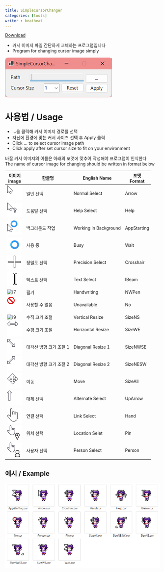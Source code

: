 ```yaml
---
title: SimpleCursorChanger
categories: [tools]
writer : beatheat
---
```



[Download](https://github.com/atelierO/SimpleCursorChanger/releases/tag/v1.00)

- 커서 이미지 파일 간단하게 교체하는 프로그램입니다
-  Program for changing cursor image simply

![Preview Image](https://raw.githubusercontent.com/atelierO/SimpleCursorChanger/main/img/preview.png)

사용법 / Usage
===
- ...을 클릭해 커서 이미지 경로를 선택
- 자신에 환경에 맞는 커서 사이즈 선택 후 Apply 클릭   
- Click ... to select cursor image path
- Click apply after set cursor size to fit on your environment    

바꿀 커서 이미지의 이름은 아래의 포맷에 맞추어 작성해야 프로그램이 인식한다   
The name of cursor image for changing should be written in format below   

| 이미지<br>image |  한글명  | English Name  |  포맷<br>Format  |
|-----------------|----------|---------------|-----------------|
| ![i1](https://raw.githubusercontent.com/atelierO/SimpleCursorChanger/main/img/Arrow.png)      | 일반 선택               | Normal Select | Arrow |
| ![i2](https://raw.githubusercontent.com/atelierO/SimpleCursorChanger/main/img/Help.png)       | 도움말 선택             | Help Select  | Help |
| ![i3](https://raw.githubusercontent.com/atelierO/SimpleCursorChanger/main/img/AppStarting.png)| 백그라운드 작업         | Working in Background | AppStarting |
| ![i4](https://raw.githubusercontent.com/atelierO/SimpleCursorChanger/main/img/Wait.png)       | 사용 중                 | Busy  | Wait |
| ![i5](https://raw.githubusercontent.com/atelierO/SimpleCursorChanger/main/img/cross.png)      | 정밀도 선택             | Precision Select | Crosshair   |
| ![i6](https://raw.githubusercontent.com/atelierO/SimpleCursorChanger/main/img/beam.png)       | 텍스트 선택             | Text Select | IBeam       |
| ![i7](https://raw.githubusercontent.com/atelierO/SimpleCursorChanger/main/img/NWPen.png)      | 필기                    | Handwriting | NWPen       |
| ![i8](https://raw.githubusercontent.com/atelierO/SimpleCursorChanger/main/img/No.png)         | 사용할 수 없음          | Unavailable   | No          |
| ![i9](https://raw.githubusercontent.com/atelierO/SimpleCursorChanger/main/img/SizeNS.png)     | 수직 크기 조절          |  Vertical Resize | SizeNS      |
| ![i10](https://raw.githubusercontent.com/atelierO/SimpleCursorChanger/main/img/SizeWE.png)    | 수평 크기 조절          | Horizontal Resize   | SizeWE      |
| ![i11](https://raw.githubusercontent.com/atelierO/SimpleCursorChanger/main/img/SizeNWSE.png)  | 대각선 방향 크기 조절 1 | Diagonal Resize 1  | SizeNWSE    |
| ![i12](https://raw.githubusercontent.com/atelierO/SimpleCursorChanger/main/img/SizeNESW.png)  | 대각선 방향 크기 조절 2 | Diagonal Resize 2 | SizeNESW    |
| ![i13](https://raw.githubusercontent.com/atelierO/SimpleCursorChanger/main/img/SizeAll.png)   | 이동                   | Move  | SizeAll     |
| ![i14](https://raw.githubusercontent.com/atelierO/SimpleCursorChanger/main/img/UpArrow.png)   | 대체 선택              | Alternate Select  | UpArrow     |
| ![i15](https://raw.githubusercontent.com/atelierO/SimpleCursorChanger/main/img/Hand.png)      | 연결 선택              | Link Select  | Hand        |
| ![i16](https://raw.githubusercontent.com/atelierO/SimpleCursorChanger/main/img/Pin.png)       | 위치 선택              | Location Selet  | Pin         |
| ![i17](https://raw.githubusercontent.com/atelierO/SimpleCursorChanger/main/img/Person.png)    | 사용자 선택            | Person Select  | Person      |

예시 / Example
---
![preview_ex](https://raw.githubusercontent.com/atelierO/SimpleCursorChanger/main/img/preview_example.png)
